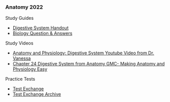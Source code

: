 ###  Anatomy 2022
Study Guides
- [Digestive System Handout](https://www.soinc.org/sites/default/files/uploaded_files/2018_OVERVIEW_DIGESTIVE_SYSTEM_HANDOUT.pdf)
- [Biology Question & Answers](https://www.biology-questions-and-answers.com/physiology-review.html)

Study Videos
- [Anatomy and Physiology: Digestive System Youtube Video from Dr. Vanessa](https://youtu.be/vq6Ez993j0Q) 
- [Chapter 24 Digestive System from Anatomy GMC- Making Anatomy and Physiology Easy](https://youtu.be/fW1KTOk334s)

Practice Tests
- [Test Exchange](https://scioly.org/wiki/index.php/2018_)
- [Test Exchange Archive](https://scioly.org/wiki/index.php/Test_Exchange_Archive#Past_Years_.282015_and_before.29)



 



